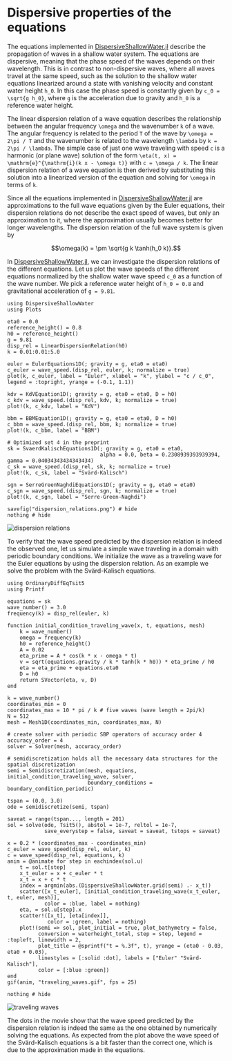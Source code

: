 # Dispersive properties of the equations

The equations implemented in [DispersiveShallowWater.jl](https://github.com/NumericalMathematics/DispersiveShallowWater.jl)
describe the propagation of waves in a shallow water system.
The equations are dispersive, meaning that the phase speed of the waves depends on their wavelength. This is in
contrast to non-dispersive waves, where all waves travel at the same speed, such as the solution to the shallow
water equations linearized around a state with vanishing velocity and constant water height ``h_0``.
In this case the phase speed is constantly given by ``c_0 = \sqrt{g h_0}``, where ``g`` is the
acceleration due to gravity and ``h_0`` is a reference water height.

The linear dispersion relation of a wave equation describes the relationship between the angular frequency
``\omega`` and the wavenumber ``k`` of a wave. The angular frequency is related to the period ``T`` of the wave
by ``\omega = 2\pi / T`` and the wavenumber is related to the wavelength ``\lambda`` by ``k = 2\pi / \lambda``.
The simple case of just one wave traveling with speed ``c`` is a harmonic (or plane wave) solution of the form
``\eta(t, x) = \mathrm{e}^{\mathrm{i}(k x - \omega t)}`` with ``c = \omega / k``. The linear dispersion relation
of a wave equation is then derived by substituting this solution into a linearized version of the equation and
solving for ``\omega`` in terms of ``k``.

Since all the equations implemented in [DispersiveShallowWater.jl](https://github.com/NumericalMathematics/DispersiveShallowWater.jl)
are approximations to the full wave equations
given by the Euler equations, their dispersion relations do not describe the exact speed of waves, but only
an approximation to it, where the approximation usually becomes better for longer wavelengths. The dispersion
relation of the full wave system is given by

```math
\omega(k) = \pm \sqrt{g k \tanh(h_0 k)}.
```

In [DispersiveShallowWater.jl](https://github.com/NumericalMathematics/DispersiveShallowWater.jl),
we can investigate the dispersion relations of the different equations. Let us
plot the wave speeds of the different equations normalized by the shallow water wave speed ``c_0`` as a function
of the wave number. We pick a reference water height of ``h_0 = 0.8`` and gravitational acceleration of ``g = 9.81``.

```@example dispersion
using DispersiveShallowWater
using Plots

eta0 = 0.0
reference_height() = 0.8
h0 = reference_height()
g = 9.81
disp_rel = LinearDispersionRelation(h0)
k = 0.01:0.01:5.0

euler = EulerEquations1D(; gravity = g, eta0 = eta0)
c_euler = wave_speed.(disp_rel, euler, k; normalize = true)
plot(k, c_euler, label = "Euler", xlabel = "k", ylabel = "c / c_0", legend = :topright, yrange = (-0.1, 1.1))

kdv = KdVEquation1D(; gravity = g, eta0 = eta0, D = h0)
c_kdv = wave_speed.(disp_rel, kdv, k; normalize = true)
plot!(k, c_kdv, label = "KdV")

bbm = BBMEquation1D(; gravity = g, eta0 = eta0, D = h0)
c_bbm = wave_speed.(disp_rel, bbm, k; normalize = true)
plot!(k, c_bbm, label = "BBM")

# Optimized set 4 in the preprint
sk = SvaerdKalischEquations1D(; gravity = g, eta0 = eta0,
                              alpha = 0.0, beta = 0.2308939393939394, gamma = 0.04034343434343434)
c_sk = wave_speed.(disp_rel, sk, k; normalize = true)
plot!(k, c_sk, label = "Svärd-Kalisch")

sgn = SerreGreenNaghdiEquations1D(; gravity = g, eta0 = eta0)
c_sgn = wave_speed.(disp_rel, sgn, k; normalize = true)
plot!(k, c_sgn, label = "Serre-Green-Naghdi")

savefig("dispersion_relations.png") # hide
nothing # hide
```

![dispersion relations](dispersion_relations.png)

To verify that the wave speed predicted by the dispersion relation is indeed the observed one, let us
simulate a simple wave traveling in a domain with periodic boundary conditions. We initialize the
wave as a traveling wave for the Euler equations by using the dispersion relation. As an example we
solve the problem with the Svärd-Kalisch equations.

```@example dispersion
using OrdinaryDiffEqTsit5
using Printf

equations = sk
wave_number() = 3.0
frequency(k) = disp_rel(euler, k)

function initial_condition_traveling_wave(x, t, equations, mesh)
    k = wave_number()
    omega = frequency(k)
    h0 = reference_height()
    A = 0.02
    eta_prime = A * cos(k * x - omega * t)
    v = sqrt(equations.gravity / k * tanh(k * h0)) * eta_prime / h0
    eta = eta_prime + equations.eta0
    D = h0
    return SVector(eta, v, D)
end

k = wave_number()
coordinates_min = 0
coordinates_max = 10 * pi / k # five waves (wave length = 2pi/k)
N = 512
mesh = Mesh1D(coordinates_min, coordinates_max, N)

# create solver with periodic SBP operators of accuracy order 4
accuracy_order = 4
solver = Solver(mesh, accuracy_order)

# semidiscretization holds all the necessary data structures for the spatial discretization
semi = Semidiscretization(mesh, equations, initial_condition_traveling_wave, solver,
                          boundary_conditions = boundary_condition_periodic)

tspan = (0.0, 3.0)
ode = semidiscretize(semi, tspan)

saveat = range(tspan..., length = 201)
sol = solve(ode, Tsit5(), abstol = 1e-7, reltol = 1e-7,
            save_everystep = false, saveat = saveat, tstops = saveat)

x = 0.2 * (coordinates_max - coordinates_min)
c_euler = wave_speed(disp_rel, euler, k)
c = wave_speed(disp_rel, equations, k)
anim = @animate for step in eachindex(sol.u)
    t = sol.t[step]
    x_t_euler = x + c_euler * t
    x_t = x + c * t
    index = argmin(abs.(DispersiveShallowWater.grid(semi) .- x_t))
    scatter([x_t_euler], [initial_condition_traveling_wave(x_t_euler, t, euler, mesh)],
            color = :blue, label = nothing)
    eta, = sol.u[step].x
    scatter!([x_t], [eta[index]],
             color = :green, label = nothing)
    plot!(semi => sol, plot_initial = true, plot_bathymetry = false,
          conversion = waterheight_total, step = step, legend = :topleft, linewidth = 2,
          plot_title = @sprintf("t = %.3f", t), yrange = (eta0 - 0.03, eta0 + 0.03),
          linestyles = [:solid :dot], labels = ["Euler" "Svärd-Kalisch"],
          color = [:blue :green])
end
gif(anim, "traveling_waves.gif", fps = 25)

nothing # hide
```

![traveling waves](traveling_waves.gif)

The dots in the movie show that the wave speed predicted by the dispersion relation is indeed the same
as the one obtained by numerically solving the equations.
As expected from the plot above the wave speed of the Svärd-Kalisch equations is a bit faster than the correct
one, which is due to the approximation made in the equations.
